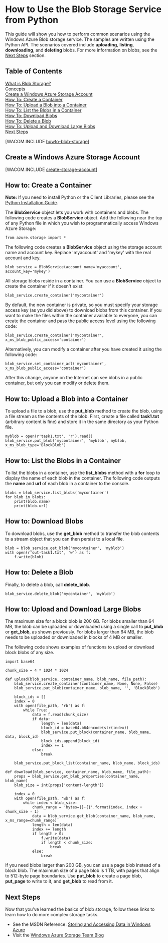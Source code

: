 ﻿<properties linkid="develop-python-blob-service" urlDisplayName="Blob Service" pageTitle="How to use blob storage (Python) - Windows Azure feature guide" services=”Storage” metaKeywords="Azure blob service Python, Azure blobs Python" description="Learn how to use the Windows Azure Blob service to upload, list, download, and delete blobs." metaCanonical="" disqusComments="1" umbracoNaviHide="0" title="How to use the Blob service from Python"/>

# How to Use the Blob Storage Service from Python
This guide will show you how to perform common scenarios using the
Windows Azure Blob storage service. The samples are written using the
Python API. The scenarios covered include **uploading**, **listing**,
**downloading**, and **deleting** blobs. For more information on blobs,
see the [Next Steps][] section.

## Table of Contents

[What is Blob Storage?][]   
 [Concepts][]   
 [Create a Windows Azure Storage Account][]   
 [How To: Create a Container][]   
 [How To: Upload a Blob into a Container][]   
 [How To: List the Blobs in a Container][]   
 [How To: Download Blobs][]   
 [How To: Delete a Blob][]   
 [How To: Upload and Download Large Blobs][]   
 [Next Steps][]

[WACOM.INCLUDE [howto-blob-storage](../includes/howto-blob-storage.md)]

## <a name="create-account"> </a>Create a Windows Azure Storage Account

[WACOM.INCLUDE [create-storage-account](../includes/create-storage-account.md)]

## <a name="create-container"> </a>How to: Create a Container

**Note:** If you need to install Python or the Client Libraries, please see the [Python Installation Guide](../commontasks/how-to-install-python.md).


The **BlobService** object lets you work with containers and blobs. The
following code creates a **BlobService** object. Add the following near
the top of any Python file in which you wish to programmatically access Windows Azure Storage:

	from azure.storage import *

The following code creates a **BlobService** object using the storage account name and account key.  Replace 'myaccount' and 'mykey' with the real account and key.

	blob_service = BlobService(account_name='myaccount', account_key='mykey')

All storage blobs reside in a container. You can use a **BlobService** object to create the container if it doesn't exist:

	blob_service.create_container('mycontainer')

By default, the new container is private, so you must specify your storage access key (as you did above) to download blobs from this container. If you want to make the files within the container available to everyone, you can create the container and pass the public access level using the following code:

	blob_service.create_container('mycontainer', x_ms_blob_public_access='container') 

Alternatively, you can modify a container after you have created it using the following code:

	blob_service.set_container_acl('mycontainer', x_ms_blob_public_access='container')

After this change, anyone on the Internet can see blobs in a public
container, but only you can modify or delete them.

## <a name="upload-blob"> </a>How to: Upload a Blob into a Container

To upload a file to a blob, use the **put_blob** method
to create the blob, using a file stream as the contents of the blob.
First, create a file called **task1.txt** (arbitrary content is fine)
and store it in the same directory as your Python file.

	myblob = open(r'task1.txt', 'r').read()
	blob_service.put_blob('mycontainer', 'myblob', myblob, x_ms_blob_type='BlockBlob')

## <a name="list-blob"> </a>How to: List the Blobs in a Container

To list the blobs in a container, use the **list_blobs** method with a
**for** loop to display the name of each blob in the container. The
following code outputs the **name** and **url** of each blob in a container to the
console.

	blobs = blob_service.list_blobs('mycontainer')
	for blob in blobs:
		print(blob.name)
		print(blob.url)

## <a name="download-blobs"> </a>How to: Download Blobs

To download blobs, use the **get_blob** method to transfer the
blob contents to a stream object that you can then persist to a local
file.

	blob = blob_service.get_blob('mycontainer', 'myblob')
	with open(r'out-task1.txt', 'w') as f:
		f.write(blob)

## <a name="delete-blobs"> </a>How to: Delete a Blob

Finally, to delete a blob, call **delete_blob**.

	blob_service.delete_blob('mycontainer', 'myblob') 

## <a name="large-blobs"> </a>How to: Upload and Download Large Blobs

The maximum size for a block blob is 200 GB.  For blobs smaller than 64 MB, the blob can be uploaded or downloaded using a single call to **put\_blob** or **get\_blob**, as shown previously.  For blobs larger than 64 MB, the blob needs to be uploaded or downloaded in blocks of 4 MB or smaller.

The following code shows examples of functions to upload or download block blobs of any size.

    import base64

    chunk_size = 4 * 1024 * 1024

    def upload(blob_service, container_name, blob_name, file_path):
        blob_service.create_container(container_name, None, None, False)
        blob_service.put_blob(container_name, blob_name, '', 'BlockBlob')

        block_ids = []
        index = 0
        with open(file_path, 'rb') as f:
            while True:
                data = f.read(chunk_size)
                if data:
                    length = len(data)
                    block_id = base64.b64encode(str(index))
                    blob_service.put_block(container_name, blob_name, data, block_id)
                    block_ids.append(block_id)
                    index += 1
                else:
                    break

        blob_service.put_block_list(container_name, blob_name, block_ids)

    def download(blob_service, container_name, blob_name, file_path):
        props = blob_service.get_blob_properties(container_name, blob_name)
        blob_size = int(props['content-length'])

        index = 0
        with open(file_path, 'wb') as f:
            while index < blob_size:
                chunk_range = 'bytes={}-{}'.format(index, index + chunk_size - 1)
                data = blob_service.get_blob(container_name, blob_name, x_ms_range=chunk_range)
                length = len(data)
                index += length
                if length > 0:
                    f.write(data)
                    if length < chunk_size:
                        break
                else:
                    break

If you need blobs larger than 200 GB, you can use a page blob instead of a block blob.  The maximum size of a page blob is 1 TB, with pages that align to 512-byte page boundaries.  Use **put\_blob** to create a page blob, **put\_page** to write to it, and **get\_blob** to read from it.

## <a name="next-steps"> </a>Next Steps

Now that you’ve learned the basics of blob storage, follow these links
to learn how to do more complex storage tasks.

-   See the MSDN Reference: [Storing and Accessing Data in Windows Azure][]
-   Visit the [Windows Azure Storage Team Blog][]

  [Next Steps]: #next-steps
  [What is Blob Storage?]: #what-is
  [Concepts]: #concepts
  [Create a Windows Azure Storage Account]: #create-account
  [How To: Create a Container]: #create-container
  [How To: Upload a Blob into a Container]: #upload-blob
  [How To: List the Blobs in a Container]: #list-blob
  [How To: Download Blobs]: #download-blobs
  [How To: Delete a Blob]: #delete-blobs
  [How To: Upload and Download Large Blobs]: #large-blobs
  [Storing and Accessing Data in Windows Azure]: http://msdn.microsoft.com/en-us/library/windowsazure/gg433040.aspx
  [Windows Azure Storage Team Blog]: http://blogs.msdn.com/b/windowsazurestorage/
